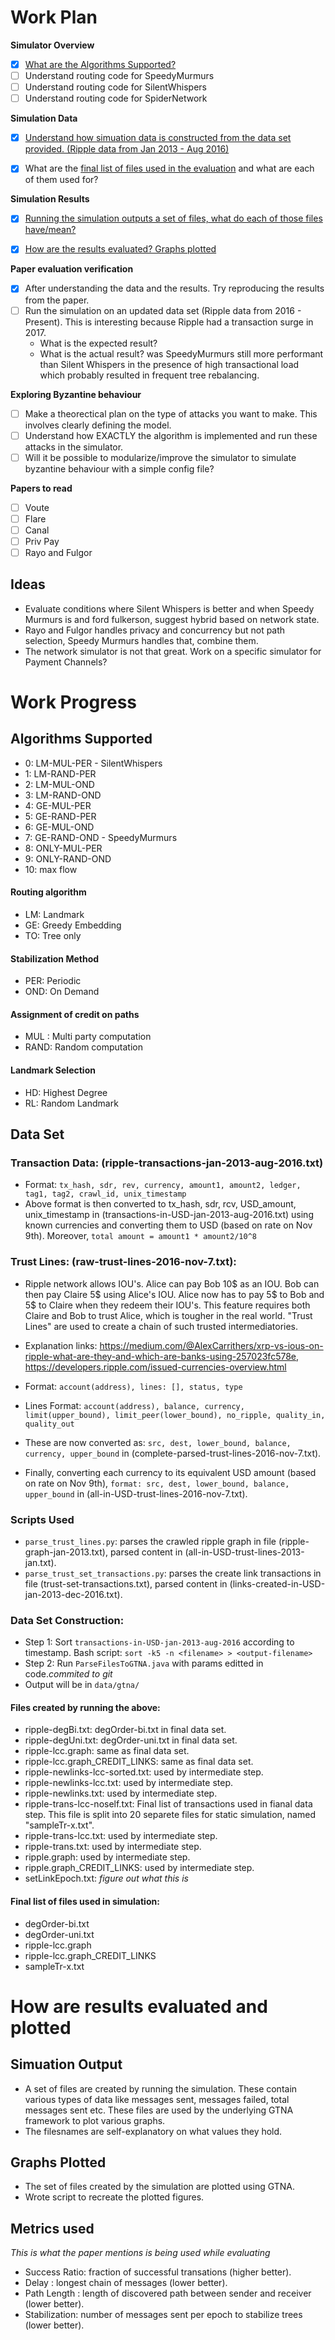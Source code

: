 # Work Plan
**Simulator Overview**
- [x] [What are the Algorithms Supported?](#algorithms-supported)
- [ ] Understand routing code for SpeedyMurmurs 
- [ ] Understand routing code for SilentWhispers
- [ ] Understand routing code for SpiderNetwork

**Simulation Data**
- [x] [Understand how simuation data is constructed from the data set provided. (Ripple data from Jan 2013 - Aug 2016)](#data-set)
- [x] What are the [final list of files used in the evaluation](#final-list-of-files-used-in-simulation) and what are each of them used for?


**Simulation Results**
- [x] [Running the simulation outputs a set of files, what do each of those files have/mean?](#simuation-output)
- [x] [How are the results evaluated? Graphs plotted](#graphs-plotted)


**Paper evaluation verification**
- [x] After understanding the data and the results. Try reproducing the results from the paper.
- [ ] Run the simulation on an updated data set (Ripple data from 2016 - Present). This is interesting because Ripple had a transaction surge in 2017.
    * What is the expected result?
    * What is the actual result? was SpeedyMurmurs still more performant than Silent Whispers in the presence of high transactional load which probably resulted in frequent tree rebalancing.

**Exploring Byzantine behaviour**
- [ ] Make a theorectical plan on the type of attacks you want to make. This involves clearly defining the model.
- [ ] Understand how EXACTLY the algorithm is implemented and run these attacks in the simulator.
- [ ] Will it be possible to modularize/improve the simulator to simulate byzantine behaviour with a simple config file?

**Papers to read**
- [ ] Voute
- [ ] Flare
- [ ] Canal
- [ ] Priv Pay
- [ ] Rayo and Fulgor

## Ideas
- Evaluate conditions where Silent Whispers is better and when Speedy Murmurs is and ford fulkerson, suggest hybrid based on network state.
- Rayo and Fulgor handles privacy and concurrency but not path selection, Speedy Murmurs handles that, combine them.
- The network simulator is not that great. Work on a specific simulator for Payment Channels?


# Work Progress

## Algorithms Supported
- 0:  LM-MUL-PER - SilentWhispers
- 1:  LM-RAND-PER
- 2:  LM-MUL-OND
- 3:  LM-RAND-OND
- 4:  GE-MUL-PER
- 5:  GE-RAND-PER
- 6:  GE-MUL-OND
- 7:  GE-RAND-OND - SpeedyMurmurs
- 8:  ONLY-MUL-PER
- 9:  ONLY-RAND-OND
- 10: max flow

#### Routing algorithm
* LM: Landmark
* GE: Greedy Embedding
* TO: Tree only

#### Stabilization Method
* PER: Periodic
* OND: On Demand

#### Assignment of credit on paths
* MUL : Multi party computation
* RAND: Random computation

#### Landmark Selection
* HD: Highest Degree
* RL: Random Landmark


## Data Set

### Transaction Data: (ripple-transactions-jan-2013-aug-2016.txt)
- Format: `tx_hash, sdr, rev, currency, amount1, amount2, ledger, tag1, tag2, crawl_id, unix_timestamp`
- Above format is then converted to tx_hash, sdr, rcv, USD_amount, unix_timestamp in (transactions-in-USD-jan-2013-aug-2016.txt) using known currencies and converting them to USD (based on rate on Nov 9th).
Moreover, `total amount = amount1 * amount2/10^8`

### Trust Lines: (raw-trust-lines-2016-nov-7.txt):
- Ripple network allows IOU's. Alice can pay Bob 10$ as an IOU. Bob can then pay Claire 5$ using Alice's IOU. Alice now has to pay 5$ to Bob and 5$ to Claire when they redeem their IOU's. This feature requires both Claire and Bob to trust Alice, which is tougher in the real world. "Trust Lines" are used to create a chain of such trusted intermediatories.
- Explanation links: https://medium.com/@AlexCarrithers/xrp-vs-ious-on-ripple-what-are-they-and-which-are-banks-using-257023fc578e, https://developers.ripple.com/issued-currencies-overview.html
- Format: `account(address), lines: [], status, type`
- Lines Format: `account(address), balance, currency, limit(upper_bound), limit_peer(lower_bound), no_ripple, quality_in, quality_out`

- These are now converted as: `src, dest, lower_bound, balance, currency, upper_bound`
in (complete-parsed-trust-lines-2016-nov-7.txt).

- Finally, converting each currency to its equivalent USD amount (based on rate on Nov 9th), `format: src, dest, lower_bound, balance, upper_bound` in (all-in-USD-trust-lines-2016-nov-7.txt).

### Scripts Used
- `parse_trust_lines.py`: parses the crawled ripple graph in file (ripple-graph-jan-2013.txt), parsed content in (all-in-USD-trust-lines-2013-jan.txt).
- `parse_trust_set_transactions.py`: parses the create link transactions in file (trust-set-transactions.txt), parsed content in (links-created-in-USD-jan-2013-dec-2016.txt).

### Data Set Construction:
- Step 1: Sort `transactions-in-USD-jan-2013-aug-2016` according to timestamp. Bash script: `sort -k5 -n <filename> > <output-filename>`
- Step 2: Run `ParseFilesToGTNA.java` with params editted in code.*commited to git*
- Output will be in `data/gtna/`
#### Files created by running the above:
- ripple-degBi.txt: degOrder-bi.txt in final data set.
- ripple-degUni.txt: degOrder-uni.txt in final data set.
- ripple-lcc.graph: same as final data set.
- ripple-lcc.graph_CREDIT_LINKS: same as final data set.
- ripple-newlinks-lcc-sorted.txt: used by intermediate step.
- ripple-newlinks-lcc.txt: used by intermediate step.
- ripple-newlinks.txt: used by intermediate step.
- ripple-trans-lcc-noself.txt: Final list of transactions used in fianal data step. This file is split into 20 separete files for static simulation, named "sampleTr-x.txt".
- ripple-trans-lcc.txt: used by intermediate step.
- ripple-trans.txt: used by intermediate step.
- ripple.graph: used by intermediate step.
- ripple.graph_CREDIT_LINKS: used by intermediate step.
- setLinkEpoch.txt: *figure out what this is*

#### Final list of files used in simulation:
- degOrder-bi.txt
- degOrder-uni.txt
- ripple-lcc.graph
- ripple-lcc.graph_CREDIT_LINKS
- sampleTr-x.txt

# How are results evaluated and plotted

## Simuation Output
- A set of files are created by running the simulation. These contain various types of data like messages sent, messages failed, total messages sent etc. These files are used by the underlying GTNA framework to plot various graphs. 
- The filesnames are self-explanatory on what values they hold.

## Graphs Plotted
- The set of files created by the simulation are plotted using GTNA.
- Wrote script to recreate the plotted figures.

## Metrics used
*This is what the paper mentions is being used while evaluating*
- Success Ratio: fraction of successful transations (higher better).
- Delay        : longest chain of messages (lower better).
- Path Length  : length of discovered path between sender and receiver (lower better).
- Stabilization: number of messages sent per epoch to stabilize trees (lower better).
